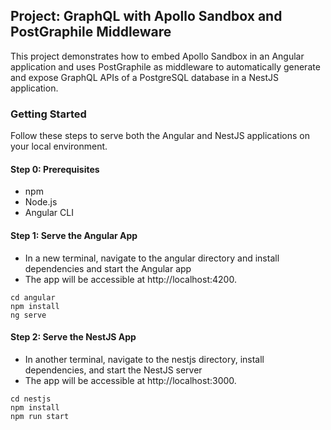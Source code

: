 ## Project: GraphQL with Apollo Sandbox and PostGraphile Middleware

This project demonstrates how to embed Apollo Sandbox in an Angular application and uses PostGraphile as middleware to automatically generate and expose GraphQL APIs of a PostgreSQL database in a NestJS application.

### Getting Started

Follow these steps to serve both the Angular and NestJS applications on your local environment.

#### Step 0: Prerequisites

- npm
- Node.js
- Angular CLI

#### Step 1: Serve the Angular App

- In a new terminal, navigate to the angular directory and install dependencies and start the Angular app
- The app will be accessible at http://localhost:4200.

```
cd angular
npm install
ng serve
```

#### Step 2: Serve the NestJS App

- In another terminal, navigate to the nestjs directory, install dependencies, and start the NestJS server
- The app will be accessible at http://localhost:3000.

```
cd nestjs
npm install
npm run start
```
